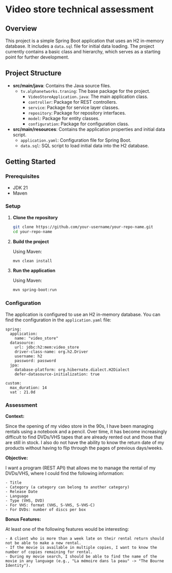 # Video store technical assessment

## Overview

This project is a simple Spring Boot application that uses an H2 in-memory database. It includes a `data.sql` file for initial data loading. The project currently contains a basic class and hierarchy, which serves as a starting point for further development.

## Project Structure

- **src/main/java**: Contains the Java source files.
    - `tv.alphanetworks.traning`: The base package for the project.
        - `VideoStoreApplication.java`: The main application class.
        - `controller`: Package for REST controllers.
        - `service`: Package for service layer classes.
        - `repository`: Package for repository interfaces.
        - `model`: Package for entity classes.
        - `configuration`: Package for configuration class.
- **src/main/resources**: Contains the application properties and initial data script.
    - `application.yaml`: Configuration file for Spring Boot.
    - `data.sql`: SQL script to load initial data into the H2 database.

## Getting Started

### Prerequisites

- JDK 21
- Maven

### Setup

1. **Clone the repository**

    ```bash
    git clone https://github.com/your-username/your-repo-name.git
    cd your-repo-name
    ```

2. **Build the project**

   Using Maven:

    ```bash
    mvn clean install
    ```

3. **Run the application**

   Using Maven:

    ```bash
    mvn spring-boot:run
    ```

### Configuration

The application is configured to use an H2 in-memory database. You can find the configuration in the `application.yaml` file:

```properties
spring:
  application:
    name: "video_store"
  datasource:
    url: jdbc:h2:mem:video_store
    driver-class-name: org.h2.Driver
    username: h2
    password: password
  jpa:
    database-platform: org.hibernate.dialect.H2Dialect
    defer-datasource-initialization: true

custom:
  max_duration: 14
  vat : 21.0d
```

### Assessment

**Context:**

Since the opening of my video store in the 90s, I have been managing rentals using a notebook and a pencil. Over time, it has become increasingly difficult to find DVDs/VHS tapes that are already rented out and those that are still in stock. I also do not have the ability to know the return date of my products without having to flip through the pages of previous days/weeks.

**Objective:**

I want a program (REST API) that allows me to manage the rental of my DVDs/VHS, where I could find the following information:

```text
- Title
- Category (a category can belong to another category)
- Release Date
- Language
- Type (VHS, DVD)
- For VHS: format (VHS, S-VHS, S-VHS-C)
- For DVDs: number of discs per box
```

**Bonus Features:**

At least one of the following features would be interesting:
```textmate
- A client who is more than a week late on their rental return should not be able to make a new rental.
- If the movie is available in multiple copies, I want to know the number of copies remaining for rental.
- During my movie search, I should be able to find the name of the movie in any language (e.g., "La mémoire dans la peau" -> "The Bourne Identity").
```